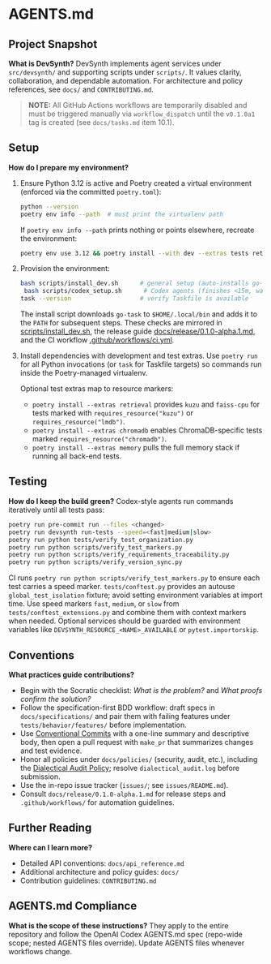 # AGENTS.md

## Project Snapshot

**What is DevSynth?**
DevSynth implements agent services under `src/devsynth/` and supporting scripts under `scripts/`. It values clarity, collaboration, and dependable automation. For architecture and policy references, see `docs/` and `CONTRIBUTING.md`.

> **NOTE:** All GitHub Actions workflows are temporarily disabled and must be triggered manually via `workflow_dispatch` until the `v0.1.0a1` tag is created (see `docs/tasks.md` item 10.1).

## Setup

**How do I prepare my environment?**
1. Ensure Python 3.12 is active and Poetry created a virtual environment (enforced via the committed `poetry.toml`):
   ```bash
   python --version
   poetry env info --path  # must print the virtualenv path
   ```
   If `poetry env info --path` prints nothing or points elsewhere, recreate the environment:
   ```bash
   poetry env use 3.12 && poetry install --with dev --extras tests retrieval chromadb api
   ```
2. Provision the environment:
   ```bash
   bash scripts/install_dev.sh      # general setup (auto-installs go-task)
    bash scripts/codex_setup.sh      # Codex agents (finishes <15m, warns >10m)
   task --version                   # verify Taskfile is available
   ```
   The install script downloads `go-task` to `$HOME/.local/bin` and adds it to
   the `PATH` for subsequent steps. These checks are mirrored in
   [scripts/install_dev.sh](scripts/install_dev.sh),
   the release guide [docs/release/0.1.0-alpha.1.md](docs/release/0.1.0-alpha.1.md),
   and the CI workflow [.github/workflows/ci.yml](.github/workflows/ci.yml).
3. Install dependencies with development and test extras. Use `poetry run` for all Python invocations (or `task` for Taskfile targets) so commands run inside the Poetry-managed virtualenv.

   Optional test extras map to resource markers:
   - `poetry install --extras retrieval` provides `kuzu` and `faiss-cpu` for tests marked with `requires_resource("kuzu")` or `requires_resource("lmdb")`.
   - `poetry install --extras chromadb` enables ChromaDB-specific tests marked `requires_resource("chromadb")`.
   - `poetry install --extras memory` pulls the full memory stack if running all back-end tests.

## Testing

**How do I keep the build green?**
Codex-style agents run commands iteratively until all tests pass:
```bash
poetry run pre-commit run --files <changed>
poetry run devsynth run-tests --speed=<fast|medium|slow>
poetry run python tests/verify_test_organization.py
poetry run python scripts/verify_test_markers.py
poetry run python scripts/verify_requirements_traceability.py
poetry run python scripts/verify_version_sync.py
```
CI runs `poetry run python scripts/verify_test_markers.py` to ensure each test carries a speed marker.
`tests/conftest.py` provides an autouse `global_test_isolation` fixture; avoid setting environment variables at import time. Use speed markers `fast`, `medium`, or `slow` from `tests/conftest_extensions.py` and combine them with context markers when needed. Optional services should be guarded with environment variables like `DEVSYNTH_RESOURCE_<NAME>_AVAILABLE` or `pytest.importorskip`.

## Conventions

**What practices guide contributions?**
- Begin with the Socratic checklist: *What is the problem?* and *What proofs confirm the solution?*
- Follow the specification-first BDD workflow: draft specs in `docs/specifications/` and pair them with failing features under `tests/behavior/features/` before implementation.
- Use [Conventional Commits](https://www.conventionalcommits.org/) with a one-line summary and descriptive body, then open a pull request with `make_pr` that summarizes changes and test evidence.
- Honor all policies under `docs/policies/` (security, audit, etc.), including the [Dialectical Audit Policy](docs/policies/dialectical_audit.md); resolve `dialectical_audit.log` before submission.
- Use the in-repo issue tracker (`issues/`; see `issues/README.md`).
- Consult `docs/release/0.1.0-alpha.1.md` for release steps and `.github/workflows/` for automation guidelines.

## Further Reading

**Where can I learn more?**
- Detailed API conventions: `docs/api_reference.md`
- Additional architecture and policy guides: `docs/`
- Contribution guidelines: `CONTRIBUTING.md`

## AGENTS.md Compliance

**What is the scope of these instructions?**
They apply to the entire repository and follow the OpenAI Codex AGENTS.md spec (repo-wide scope; nested AGENTS files override). Update AGENTS files whenever workflows change.
